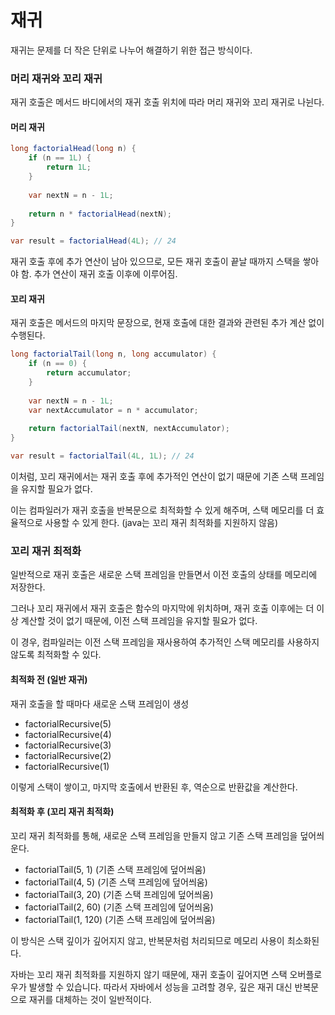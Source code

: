 # 재귀

재귀는 문제를 더 작은 단위로 나누어 해결하기 위한 접근 방식이다.

### 머리 재귀와 꼬리 재귀

재귀 호출은 메서드 바디에서의 재귀 호출 위치에 따라 머리 재귀와 꼬리 재귀로 나뉜다.

#### 머리 재귀

```java
long factorialHead(long n) {
    if (n == 1L) {
        return 1L;
    }
	
    var nextN = n - 1L;
	
    return n * factorialHead(nextN);
}

var result = factorialHead(4L); // 24
```

재귀 호출 후에 추가 연산이 남아 있으므로, 모든 재귀 호출이 끝날 때까지 스택을 쌓아야 함. 추가 연산이 재귀 호출 이후에 이루어짐.

#### 꼬리 재귀

재귀 호출은 메서드의 마지막 문장으로, 현재 호출에 대한 결과와 관련된 추가 계산 없이 수행된다.

```java
long factorialTail(long n, long accumulator) {
    if (n == 0) {
        return accumulator;
    }
	
    var nextN = n - 1L;
    var nextAccumulator = n * accumulator;
	
    return factorialTail(nextN, nextAccumulator);
}

var result = factorialTail(4L, 1L); // 24
```

이처럼, 꼬리 재귀에서는 재귀 호출 후에 추가적인 연산이 없기 때문에 기존 스택 프레임을 유지할 필요가 없다. 

이는 컴파일러가 재귀 호출을 반복문으로 최적화할 수 있게 해주며, 스택 메모리를 더 효율적으로 사용할 수 있게 한다. (java는 꼬리 재귀 최적화를 지원하지 않음)

### 꼬리 재귀 최적화

일반적으로 재귀 호출은 새로운 스택 프레임을 만들면서 이전 호출의 상태를 메모리에 저장한다. 

그러나 꼬리 재귀에서 재귀 호출은 함수의 마지막에 위치하며, 재귀 호출 이후에는 더 이상 계산할 것이 없기 때문에, 이전 스택 프레임을 유지할 필요가 없다. 

이 경우, 컴파일러는 이전 스택 프레임을 재사용하여 추가적인 스택 메모리를 사용하지 않도록 최적화할 수 있다.


#### 최적화 전 (일반 재귀)

재귀 호출을 할 때마다 새로운 스택 프레임이 생성

* factorialRecursive(5)
* factorialRecursive(4)
* factorialRecursive(3)
* factorialRecursive(2)
* factorialRecursive(1)

이렇게 스택이 쌓이고, 마지막 호출에서 반환된 후, 역순으로 반환값을 계산한다.

#### 최적화 후 (꼬리 재귀 최적화)

꼬리 재귀 최적화를 통해, 새로운 스택 프레임을 만들지 않고 기존 스택 프레임을 덮어씌운다.

* factorialTail(5, 1) (기존 스택 프레임에 덮어씌움)
* factorialTail(4, 5) (기존 스택 프레임에 덮어씌움)
* factorialTail(3, 20) (기존 스택 프레임에 덮어씌움)
* factorialTail(2, 60) (기존 스택 프레임에 덮어씌움)
* factorialTail(1, 120) (기존 스택 프레임에 덮어씌움)

이 방식은 스택 깊이가 깊어지지 않고, 반복문처럼 처리되므로 메모리 사용이 최소화된다.

자바는 꼬리 재귀 최적화를 지원하지 않기 때문에, 재귀 호출이 깊어지면 스택 오버플로우가 발생할 수 있습니다. 따라서 자바에서 성능을 고려할 경우, 깊은 재귀 대신 반복문으로 재귀를 대체하는 것이 일반적이다.
